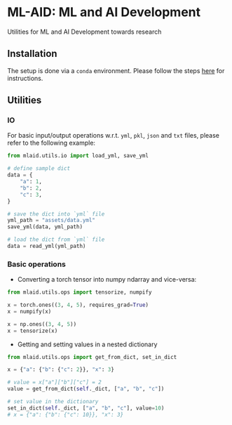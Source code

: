 # ML-AID: ML and AI Development
Utilities for ML and AI Development towards research

## Installation

The setup is done via a `conda` environment. Please follow the steps [here](setup/readme.md) for instructions.

## Utilities

### IO

For basic input/output operations w.r.t. `yml`, `pkl`, `json` and `txt` files, please refer to the following example:

```python
from mlaid.utils.io import load_yml, save_yml

# define sample dict
data = {
    "a": 1,
    "b": 2,
    "c": 3,
}

# save the dict into `yml` file
yml_path = "assets/data.yml"
save_yml(data, yml_path)

# load the dict from `yml` file
data = read_yml(yml_path)
```

### Basic operations

* Converting a torch tensor into numpy ndarray and vice-versa:
```python
from mlaid.utils.ops import tensorize, numpify

x = torch.ones((3, 4, 5), requires_grad=True)
x = numpify(x)

x = np.ones((3, 4, 5))
x = tensorize(x)
```

* Getting and setting values in a nested dictionary
```python
from mlaid.utils.ops import get_from_dict, set_in_dict

x = {"a": {"b": {"c": 2}}, "x": 3}

# value = x["a"]["b"]["c"] = 2
value = get_from_dict(self._dict, ["a", "b", "c"])

# set value in the dictionary
set_in_dict(self._dict, ["a", "b", "c"], value=10)
# x = {"a": {"b": {"c": 10}}, "x": 3}
```
